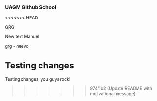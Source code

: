### UAGM Github School
<<<<<<< HEAD

GRG

New text Manuel

grg - nuevo

Testing changes
=======
Testing changes, you guys rock!
>>>>>>> 974f1b2 (Update README with motivational message)
